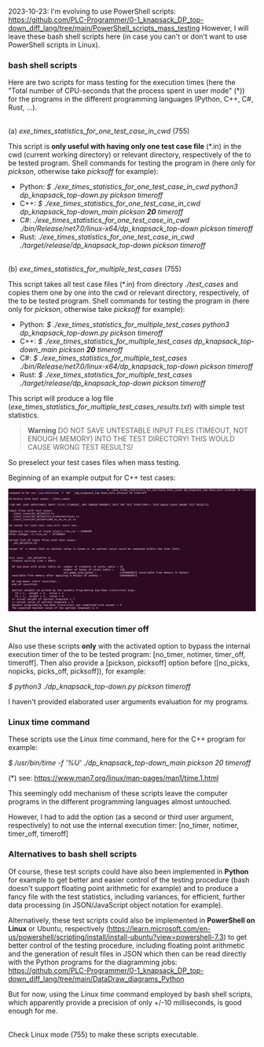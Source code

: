 2023-10-23: I'm evolving to use PowerShell scripts: https://github.com/PLC-Programmer/0-1_knapsack_DP_top-down_diff_lang/tree/main/PowerShell_scripts_mass_testing  However, I will leave these bash shell scripts here (in case you can't or don't want to use PowerShell scripts in Linux). 

### bash shell scripts

Here are two scripts for mass testing for the execution times (here the "Total number of CPU-seconds that the process spent in user mode" (*)) for the programs in the different programming languages (Python, C++, C#, Rust, ...).

\
(a) *_exe_times_statistics_for_one_test_case_in_cwd_* (755)

This script is **only useful with having only one test case file** (*.in) in the cwd (current working directory) or relevant directory, respectively of the to be tested program. Shell commands for testing the program in (here only for _pickson_, otherwise take _picksoff_ for example):

* Python: _$ ./exe_times_statistics_for_one_test_case_in_cwd python3 dp_knapsack_top-down.py pickson timeroff_
* C++: _$ ./exe_times_statistics_for_one_test_case_in_cwd dp_knapsack_top-down_main pickson **20** timeroff_
* C#: _./exe_times_statistics_for_one_test_case_in_cwd ./bin/Release/net7.0/linux-x64/dp_knapsack_top-down pickson timeroff_
* Rust: _./exe_times_statistics_for_one_test_case_in_cwd ./target/release/dp_knapsack_top-down pickson timeroff_

\
(b) *_exe_times_statistics_for_multiple_test_cases_* (755)

This script takes all test case files (*.in) from directory _./test_cases_ and copies them one by one into the cwd or relevant directory, respectively, of the to be tested program. Shell commands for testing the program in (here only for _pickson_, otherwise take _picksoff_ for example):

* Python: _$ ./exe_times_statistics_for_multiple_test_cases python3 dp_knapsack_top-down.py pickson timeroff_
* C++: _$ ./exe_times_statistics_for_multiple_test_cases dp_knapsack_top-down_main pickson **20** timeroff_
* C#: _$ ./exe_times_statistics_for_multiple_test_cases ./bin/Release/net7.0/linux-x64/dp_knapsack_top-down pickson timeroff_
* Rust: _$ ./exe_times_statistics_for_multiple_test_cases ./target/release/dp_knapsack_top-down pickson timeroff_

This script will produce a log file (_exe_times_statistics_for_multiple_test_cases_results.txt_) with simple test statistics.

> **Warning**
DO NOT SAVE UNTESTABLE INPUT FILES (TIMEOUT, NOT ENOUGH MEMORY) INTO THE TEST DIRECTORY! THIS WOULD CAUSE WRONG TEST RESULTS!

So preselect your test cases files when mass testing.


Beginning of an example output for C++ test cases:

![plot](./exe_times_statistics_for_multiple_test_cases_Cpp_example_2023-10-24.png)

 
### Shut the internal execution timer off

Also use these scripts **only** with the activated option to bypass the internal execution timer of the to be tested program: [no_timer, notimer, timer_off, timeroff].
Then also provide a [pickson, picksoff] option before ([no_picks, nopicks, picks_off, picksoff]), for example:

_$ python3 ./dp_knapsack_top-down.py pickson timeroff_

I haven't provided elaborated user arguments evaluation for my programs.

 
### Linux time command

These scripts use the Linux _time_ command, here for the C++ program for example:

_$ /usr/bin/time -f '%U' ./dp_knapsack_top-down_main pickson 20 timeroff_

(*) see: https://www.man7.org/linux/man-pages/man1/time.1.html

This seemingly odd mechanism of these scripts leave the computer programs in the different programming languages almost untouched.
                                          
However, I had to add the option (as a second or third user argument, respectively) to not use the internal execution timer: [no_timer, notimer, timer_off, timeroff]


### Alternatives to bash shell scripts

Of course, these test scripts could have also been implemented in **Python** for example to get better and easier control of the testing procedure (bash doesn't support floating point arithmetic for example) and to produce a fancy file with the test statistics, including variances, for efficient, further data processing (in JSON/JavaScript object notation for example).

Alternatively, these test scripts could also be implemented in **PowerShell on Linux** or Ubuntu, respectively (https://learn.microsoft.com/en-us/powershell/scripting/install/install-ubuntu?view=powershell-7.3) to get better control of the testing procedure, including floating point arithmetic and the generation of result files in JSON which then can be read directly with the Python programs for the diagramming jobs: https://github.com/PLC-Programmer/0-1_knapsack_DP_top-down_diff_lang/tree/main/DataDraw_diagrams_Python

But for now, using the Linux _time_ command employed by bash shell scripts, which apparently provide a precision of only +/-10 milliseconds, is good enough for me.

\
Check Linux mode (755) to make these scripts executable.
